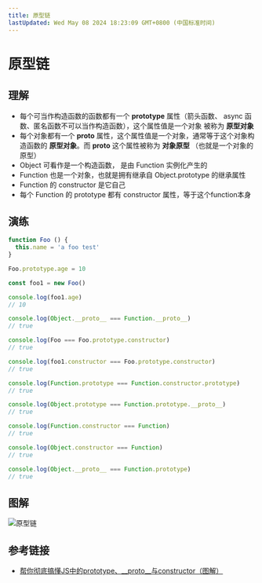 ```yaml
---
title: 原型链
lastUpdated: Wed May 08 2024 18:23:09 GMT+0800 (中国标准时间)
---
```


# 原型链

## 理解

- 每个可当作构造函数的函数都有一个 **prototype** 属性（箭头函数、 async 函数、匿名函数不可以当作构造函数），这个属性值是一个对象 被称为 **原型对象**
- 每个对象都有一个 **__proto__** 属性，这个属性值是一个对象，通常等于这个对象构造函数的 **原型对象**。而 **__proto__** 这个属性被称为 **对象原型** （也就是一个对象的原型）
- Object 可看作是一个构造函数， 是由 Function 实例化产生的
- Function 也是一个对象，也就是拥有继承自 Object.prototype 的继承属性
- Function 的 constructor 是它自己
- 每个 Function 的 prototype 都有 constructor 属性，等于这个function本身

## 演练

```js
function Foo () {
  this.name = 'a foo test'
}

Foo.prototype.age = 10

const foo1 = new Foo()

console.log(foo1.age)
// 10

console.log(Object.__proto__ === Function.__proto__)
// true

console.log(Foo === Foo.prototype.constructor)
// true

console.log(foo1.constructor === Foo.prototype.constructor)
// true

console.log(Function.prototype === Function.constructor.prototype)
// true

console.log(Object.prototype === Function.prototype.__proto__)
// true

console.log(Function.constructor === Function)
// true

console.log(Object.constructor === Function)
// true

console.log(Object.__proto__ === Function.prototype)
// true

```

## 图解

![原型链](/images/prototype-chain.png)

## 参考链接

- [帮你彻底搞懂JS中的prototype、__proto__与constructor（图解）](https://blog.csdn.net/cc18868876837/article/details/81211729)
